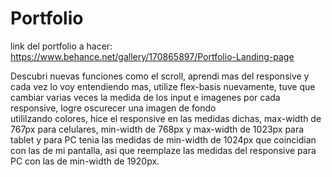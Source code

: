 # Portfolio
link del portfolio a hacer:
https://www.behance.net/gallery/170865897/Portfolio-Landing-page

Descubri nuevas funciones como el scroll, aprendi mas del responsive y cada vez lo voy entendiendo mas, utilize flex-basis 
nuevamente, tuve que cambiar varias veces la medida de los input e imagenes por cada responsive, logre oscurecer una imagen de fondo  
utililzando colores,  hice el responsive en las medidas dichas, max-width de 767px para celulares, min-width de 768px y max-width 
de 1023px para tablet y para PC tenia las medidas de min-width de 1024px que coincidian con las de mi pantalla, asi que reemplaze 
las medidas del responsive para PC con las de min-width de 1920px.

